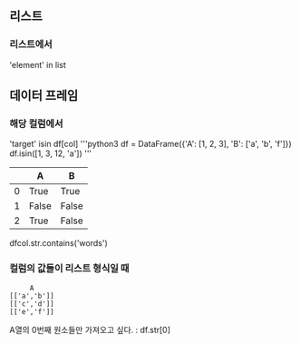 ## 리스트
### 리스트에서
'element' in list


## 데이터 프레임 
### 해당 컬럼에서
'target' isin df[col]
'''python3
df = DataFrame({'A': [1, 2, 3], 'B': ['a', 'b', 'f']})
df.isin([1, 3, 12, 'a'])
'''

| |A|B|
|--|----|----|
|0|True|True|
|1|False|False|
|2|True|False|


dfcol.str.contains('words')


### 컬럼의 값들이 리스트 형식일 때 
```
     A
[['a','b']]
[['c','d']]
[['e','f']]
```


A열의 0번째 원소들만 가져오고 싶다. : df.str[0]
